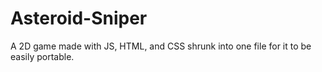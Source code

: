 # Asteroid-Sniper
A 2D game made with JS, HTML, and CSS shrunk into one file for it to be easily portable.
